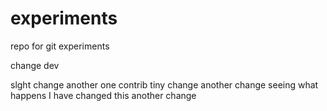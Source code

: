 # experiments
repo for git experiments

change dev

slght change
another one
contrib
tiny change
another change
seeing what happens
I have changed this
another change
